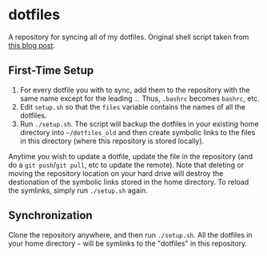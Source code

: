 # dotfiles
A repository for syncing all of my dotfiles. Original shell script taken from [this blog post](https://blog.smalleycreative.com/tutorials/using-git-and-github-to-manage-your-dotfiles/).

## First-Time Setup

 1. For every dotfile you with to sync, add them to the repository with the same name except for the leading `.`. Thus, `.bashrc` becomes `bashrc`, etc.
 2. Edit `setup.sh` so that the `files` variable contains the names of all the dotfiles.
 3. Run `./setup.sh`. The script will backup the dotfiles in your existing home directory into `~/dotfiles_old` and then create symbolic links to the files in this directory (where this repository is stored locally).

Anytime you wish to update a dotfile, update the file in the repository (and do a `git push`/`git pull`, etc to update the remote). Note that deleting or moving the repository location on your hard drive will destroy the destionation of the symbolic links stored in the home directory. To reload the symlinks, simply run `./setup.sh` again.

## Synchronization

Clone the repository anywhere, and then run `./setup.sh`. All the dotfiles in your home directory `~` will be symlinks to the "dotfiles" in this repository.